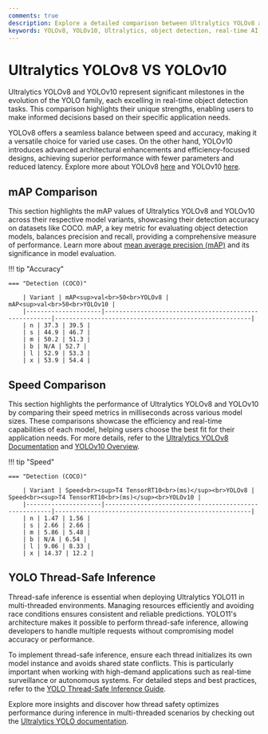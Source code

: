 ```yaml
---
comments: true
description: Explore a detailed comparison between Ultralytics YOLOv8 and YOLOv10, highlighting advancements in object detection, real-time AI, and edge AI. Learn about their performance, accuracy, and use cases in computer vision applications.  
keywords: YOLOv8, YOLOv10, Ultralytics, object detection, real-time AI, edge AI, computer vision
---
```


# Ultralytics YOLOv8 VS YOLOv10

Ultralytics YOLOv8 and YOLOv10 represent significant milestones in the evolution of the YOLO family, each excelling in real-time object detection tasks. This comparison highlights their unique strengths, enabling users to make informed decisions based on their specific application needs.

YOLOv8 offers a seamless balance between speed and accuracy, making it a versatile choice for varied use cases. On the other hand, YOLOv10 introduces advanced architectural enhancements and efficiency-focused designs, achieving superior performance with fewer parameters and reduced latency. Explore more about YOLOv8 [here](https://docs.ultralytics.com/models/yolov8/) and YOLOv10 [here](https://docs.ultralytics.com/models/yolov10/).


## mAP Comparison

This section highlights the mAP values of Ultralytics YOLOv8 and YOLOv10 across their respective model variants, showcasing their detection accuracy on datasets like COCO. mAP, a key metric for evaluating object detection models, balances precision and recall, providing a comprehensive measure of performance. Learn more about [mean average precision (mAP)](https://www.ultralytics.com/glossary/mean-average-precision-map) and its significance in model evaluation.


!!! tip "Accuracy"

	=== "Detection (COCO)"

		| Variant | mAP<sup>val<br>50<br>YOLOv8 | mAP<sup>val<br>50<br>YOLOv10 |
		|---------------------|-------------------------------------------------------|-------------------------------------------------------|
		| n | 37.3 | 39.5 |
		| s | 44.9 | 46.7 |
		| m | 50.2 | 51.3 |
		| b | N/A | 52.7 |
		| l | 52.9 | 53.3 |
		| x | 53.9 | 54.4 |
		

## Speed Comparison

This section highlights the performance of Ultralytics YOLOv8 and YOLOv10 by comparing their speed metrics in milliseconds across various model sizes. These comparisons showcase the efficiency and real-time capabilities of each model, helping users choose the best fit for their application needs. For more details, refer to the [Ultralytics YOLOv8 Documentation](https://docs.ultralytics.com/models/yolov8/) and [YOLOv10 Overview](https://docs.ultralytics.com/models/yolov10/).


!!! tip "Speed"

	=== "Detection (COCO)"

		| Variant | Speed<br><sup>T4 TensorRT10<br>(ms)</sup><br>YOLOv8 | Speed<br><sup>T4 TensorRT10<br>(ms)</sup><br>YOLOv10 |
		|---------------------|-------------------------------------------------------|-------------------------------------------------------|
		| n | 1.47 | 1.56 |
		| s | 2.66 | 2.66 |
		| m | 5.86 | 5.48 |
		| b | N/A | 6.54 |
		| l | 9.06 | 8.33 |
		| x | 14.37 | 12.2 |

## YOLO Thread-Safe Inference

Thread-safe inference is essential when deploying Ultralytics YOLO11 in multi-threaded environments. Managing resources efficiently and avoiding race conditions ensures consistent and reliable predictions. YOLO11's architecture makes it possible to perform thread-safe inference, allowing developers to handle multiple requests without compromising model accuracy or performance.

To implement thread-safe inference, ensure each thread initializes its own model instance and avoids shared state conflicts. This is particularly important when working with high-demand applications such as real-time surveillance or autonomous systems. For detailed steps and best practices, refer to the [YOLO Thread-Safe Inference Guide](https://docs.ultralytics.com/guides/yolo-thread-safe-inference/).

Explore more insights and discover how thread safety optimizes performance during inference in multi-threaded scenarios by checking out the [Ultralytics YOLO documentation](https://docs.ultralytics.com/).
